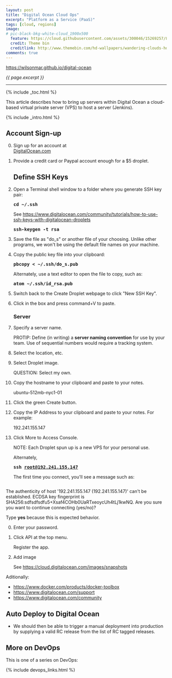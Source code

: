 ```yaml
---
layout: post
title: "Digital Ocean Cloud Ops"
excerpt: "Platform as a Service (PaaS)"
tags: [cloud, regions]
image:
# pic-black-bkg-white-cloud_1900x500
  feature: https://cloud.githubusercontent.com/assets/300046/15269257/8104a824-19b6-11e6-9c42-014bf608009a.jpg
  credit: Theme bin
  creditlink: http://www.themebin.com/hd-wallpapers/wandering-clouds-hd-wallpaper/
comments: true
---
```

<a href="https://wilsonmar.github.io/digital-ocean/">https://wilsonmar.github.io/digital-ocean</a>

<i>{{ page.excerpt }}</i>
<hr />
{% include _toc.html %}

This article describes how to bring up 
servers within Digital Ocean a
cloud-based virtual private server (VPS) to host a server (Jenkins).

{% include _intro.html %}


<a name="DefineDO"></a>

## Account Sign-up #

0. Sign up for an account at <br />
   <a target="_blank" href="https://www.digitalocean.com/">
   DigitalOcean.com</a>

0. Provide a credit card or Paypal account enough for a $5 droplet.


   ## Define SSH Keys #

0. Open a Terminal shell window to a folder where you generate SSH key pair:

   <tt><strong>
   cd ~/.ssh
   </strong></tt>

   See https://www.digitalocean.com/community/tutorials/how-to-use-ssh-keys-with-digitalocean-droplets

   <tt><strong>
   ssh-keygen -t rsa
   </strong></tt>

0. Save the file as "do_s" or another file of your choosing.
   Unlike other programs, we won't be using the default file names on your machine.

0. Copy the public key file into your clipboard:

   <tt><strong>
   pbcopy < ~/.ssh/do_s.pub
   </strong></tt>

   Alternately, use a text editor to open the file to copy, such as:

   <tt><strong>
   atom ~/.ssh/id_rsa.pub
   </strong></tt>

0. Switch back to the Create Droplet webpage to click "New SSH Key".

0. Click in the box and press command+V to paste.

   ### Server #

0. Specify a server name.

   PROTIP: Define (in writing) a <strong>server naming convention</strong> for use by your team.
   Use of sequential numbers would require a tracking system.

0. Select the location, etc.

0. Select Droplet image.

   QUESTION: Select my own.

0. Copy the hostname to your clipboard and paste to your notes.

   ubuntu-512mb-nyc1-01

0. Click the green Create button.

0. Copy the IP Address to your clipboard and paste to your notes.
   For example:

   192.241.155.147

0. Click More to Access Console.

   NOTE: Each Droplet spun up is a new VPS for your personal use.

   Alternately,

   <tt><strong>
   ssh root@192.241.155.147
   </strong></tt>

   The first time you connect, you'll see a message such as:

   <pre>
The authenticity of host '192.241.155.147 (192.241.155.147)' can't be established.
ECDSA key fingerprint is SHA256:sdfsdfsdfu5+Xsaf4COHb0UaRTxeoycUh4tLj1kwNQ.
Are you sure you want to continue connecting (yes/no)?
   </pre>

   Type <strong>yes</strong> because this is expected behavior.

0. Enter your password.

0. Click API at the top menu.

   Register the app.

0. Add image

   See https://cloud.digitalocean.com/images/snapshots

Aditionally:

   * https://www.docker.com/products/docker-toolbox
   * https://www.digitalocean.com/support
   * https://www.digitalocean.com/community


<a name="DeployDO"></a>

## Auto Deploy to Digital Ocean #

- We should then be able to trigger a manual deployment into production by
supplying a valid RC release from the list of RC tagged releases.


## More on DevOps #

This is one of a series on DevOps:

{% include devops_links.html %}
